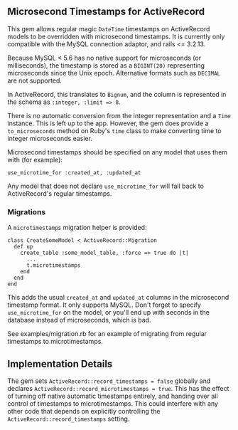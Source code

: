## Microsecond Timestamps for ActiveRecord

This gem allows regular magic `DateTime` timestamps on
ActiveRecord models to be overridden with microsecond
timestamps. It is currently only compatible with the MySQL
connection adaptor, and rails <= 3.2.13.

Because MySQL < 5.6 has no native support for microseconds
(or milliseconds), the timestamp is stored as a `BIGINT(20)`
representing microseconds since the Unix epoch. Alternative
formats such as `DECIMAL` are not supported.

In ActiveRecord, this translates to `Bignum`, and the column
is represented in the schema as `:integer, :limit => 8`.

There is no automatic conversion from the integer representation
and a `Time` instance. This is left up to the app. However,
the gem does provide a `to_microseconds` method on Ruby's `time`
class to make converting time to integer microseconds easier.

Microsecond timestamps should be specified on any model that
uses them with (for example):

`use_microtime_for :created_at, :updated_at`

Any model that does not declare `use_microtime_for` will
fall back to ActiveRecord's regular timestamps.

### Migrations

A `microtimestamps` migration helper is provided:

```
class CreateSomeModel < ActiveRecord::Migration
  def up
    create_table :some_model_table, :force => true do |t|
      ...
      t.microtimestamps
    end
  end
end
```

This adds the usual `created_at` and `updated_at` columns
in the microsecond timestamp format. It only supports MySQL.
Don't forget to specify `use_microtime_for` on the model,
or you'll end up with seconds in the database instead of microseconds,
which is bad.

See examples/migration.rb for an example of migrating from
regular timestamps to microtimestamps.

## Implementation Details

The gem sets `ActiveRecord::record_timestamps = false` 
globally and declares `ActiveRecord::record_microtimestamps = true`.
This has the effect of turning off native automatic timestamps entirely,
and handing over all control of timestamps to microtimestamps. This
could interfere with any other code that depends on explicitly
controlling the `ActiveRecord::record_timestamps` setting.
